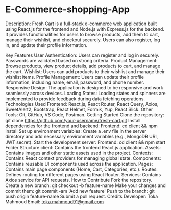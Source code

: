 
# E-Commerce-shopping-App
Description: Fresh Cart is a full-stack e-commerce web application built using React.js for the frontend and Node.js with Express.js for the backend. It provides functionalities for users to browse products, add them to cart, manage their wishlist, and checkout securely. Users can also register, log in, and update their profile information.

Key Features
User Authentication: Users can register and log in securely. Passwords are validated based on strong criteria.
Product Management: Browse products, view product details, add products to cart, and manage the cart.
Wishlist: Users can add products to their wishlist and manage their wishlist items.
Profile Management: Users can update their profile information, including name, email, password, and phone number.
Responsive Design: The application is designed to be responsive and work seamlessly across devices.
Loading States: Loading states and spinners are implemented to provide feedback during data fetching operations.
Technologies Used
Frontend: React.js, React Router, React Query, Axios, SweetAlert2, Bootstrap, React Helmet, Formik, Yup, React Slick.
Other Tools: Git, GitHub, VS Code, Postman.
Getting Started
Clone the repository: git clone https://github.com/your-username/fresh-cart.git
Install dependencies for the frontend and backend:
Frontend: cd client && npm install
Set up environment variables:
Create a .env file in the server directory and add necessary environment variables (e.g., MongoDB URI, JWT secret).
Start the development server:
Frontend: cd client && npm start
Folder Structure
client: Contains the frontend React.js application.
Assets: Contains images and other static assets used in the project.
Contexts: Contains React context providers for managing global state.
Components: Contains reusable UI components used across the application.
Pages: Contains main page components (Home, Cart, Categories, etc.).
Routes: Defines routing for different pages using React Router.
Services: Contains Axios service for API requests.
How to Contribute
Fork the repository.
Create a new branch: git checkout -b feature-name
Make your changes and commit them: git commit -am 'Add new feature'
Push to the branch: git push origin feature-name
Submit a pull request.
Credits
Developer: Toka Mahmoud
Email: toka.mahmoud91@gmail.com
